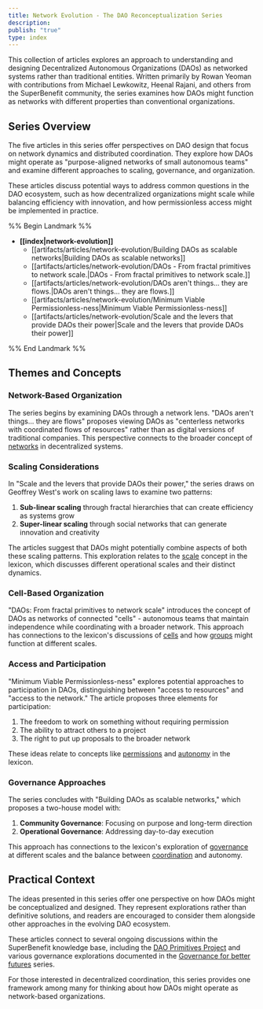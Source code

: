 ```yaml
---
title: Network Evolution - The DAO Reconceptualization Series
description: 
publish: "true"
type: index
---
```


This collection of articles explores an approach to understanding and designing Decentralized Autonomous Organizations (DAOs) as networked systems rather than traditional entities. Written primarily by Rowan Yeoman with contributions from Michael Lewkowitz, Heenal Rajani, and others from the SuperBenefit community, the series examines how DAOs might function as networks with different properties than conventional organizations.

## Series Overview

The five articles in this series offer perspectives on DAO design that focus on network dynamics and distributed coordination. They explore how DAOs might operate as "purpose-aligned networks of small autonomous teams" and examine different approaches to scaling, governance, and organization.

These articles discuss potential ways to address common questions in the DAO ecosystem, such as how decentralized organizations might scale while balancing efficiency with innovation, and how permissionless access might be implemented in practice.

%% Begin Landmark %%
- **[[index|network-evolution]]**
  - [[artifacts/articles/network-evolution/Building DAOs as scalable networks|Building DAOs as scalable networks]]
  - [[artifacts/articles/network-evolution/DAOs - From fractal primitives to network scale.|DAOs - From fractal primitives to network scale.]]
  - [[artifacts/articles/network-evolution/DAOs aren't things... they are flows.|DAOs aren't things... they are flows.]]
  - [[artifacts/articles/network-evolution/Minimum Viable Permissionless-ness|Minimum Viable Permissionless-ness]]
  - [[artifacts/articles/network-evolution/Scale and the levers that provide DAOs their power|Scale and the levers that provide DAOs their power]]

%% End Landmark %%
## Themes and Concepts

### Network-Based Organization

The series begins by examining DAOs through a network lens. "DAOs aren't things... they are flows" proposes viewing DAOs as "centerless networks with coordinated flows of resources" rather than as digital versions of traditional companies. This perspective connects to the broader concept of [networks](tags/networks.md#) in decentralized systems.

### Scaling Considerations

In "Scale and the levers that provide DAOs their power," the series draws on Geoffrey West's work on scaling laws to examine two patterns:

1. **Sub-linear scaling** through fractal hierarchies that can create efficiency as systems grow
2. **Super-linear scaling** through social networks that can generate innovation and creativity

The articles suggest that DAOs might potentially combine aspects of both these scaling patterns. This exploration relates to the [scale](tags/scale.md#) concept in the lexicon, which discusses different operational scales and their distinct dynamics.

### Cell-Based Organization

"DAOs: From fractal primitives to network scale" introduces the concept of DAOs as networks of connected "cells" - autonomous teams that maintain independence while coordinating with a broader network. This approach has connections to the lexicon's discussions of [cells](/tags/cells.md) and how [groups](tags/groups.md#) might function at different scales.

### Access and Participation

"Minimum Viable Permissionless-ness" explores potential approaches to participation in DAOs, distinguishing between "access to resources" and "access to the network." The article proposes three elements for participation:

1. The freedom to work on something without requiring permission
2. The ability to attract others to a project
3. The right to put up proposals to the broader network

These ideas relate to concepts like [permissions](tags/permissions.md#) and [autonomy](tags/autonomy.md#) in the lexicon.

### Governance Approaches

The series concludes with "Building DAOs as scalable networks," which proposes a two-house model with:

1. **Community Governance**: Focusing on purpose and long-term direction
2. **Operational Governance**: Addressing day-to-day execution

This approach has connections to the lexicon's exploration of [governance](governance.md#) at different scales and the balance between [coordination](tags/coordination.md#) and autonomy.

## Practical Context

The ideas presented in this series offer one perspective on how DAOs might be conceptualized and designed. They represent explorations rather than definitive solutions, and readers are encouraged to consider them alongside other approaches in the evolving DAO ecosystem.

These articles connect to several ongoing discussions within the SuperBenefit knowledge base, including the [DAO Primitives Project](artifacts/guides/dao-primitives-framework/index.md#) and various governance explorations documented in the [Governance for better futures](artifacts/articles/governance-for-better-futures/index.md#) series.

For those interested in decentralized coordination, this series provides one framework among many for thinking about how DAOs might operate as network-based organizations.